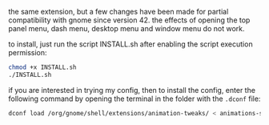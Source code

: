 the same extension, but a few changes have been made for partial compatibility with gnome since version 42. the effects of opening the top panel menu, dash menu, desktop menu and window menu do not work.

to install, just run the script INSTALL.sh after enabling the script execution permission:

```bash
chmod +x INSTALL.sh
./INSTALL.sh
```
if you are interested in trying my config, then to install the config, enter the following command by opening the terminal in the folder with the ``.dconf`` file:

```bash
dconf load /org/gnome/shell/extensions/animation-tweaks/ < animations-set.dconf
```
